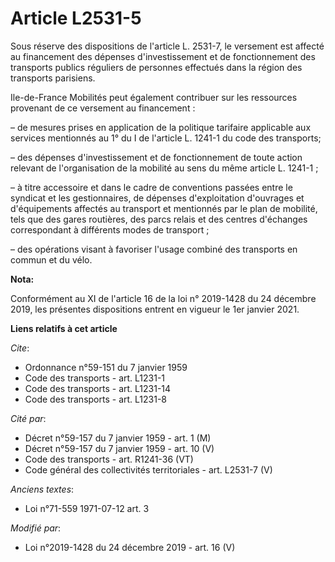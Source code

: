 # Article L2531-5

Sous réserve des dispositions de l'article L. 2531-7, le versement est affecté au financement des dépenses d'investissement
et de fonctionnement des transports publics réguliers de personnes effectués dans la région des transports parisiens.

Ile-de-France Mobilités peut également contribuer sur les ressources provenant de ce versement au financement :

– de mesures prises en application de la politique tarifaire applicable aux services mentionnés au 1° du I de l'article L.
1241-1 du code des transports;

– des dépenses d'investissement et de fonctionnement de toute action relevant de l'organisation de la mobilité au sens du
même article L. 1241-1 ;

– à titre accessoire et dans le cadre de conventions passées entre le syndicat et les gestionnaires, de dépenses
d'exploitation d'ouvrages et d'équipements affectés au transport et mentionnés par le plan de mobilité, tels que des gares
routières, des parcs relais et des centres d'échanges correspondant à différents modes de transport ;

– des opérations visant à favoriser l'usage combiné des transports en commun et du vélo.

**Nota:**

Conformément au XI de l'article 16 de la loi n° 2019-1428 du 24 décembre 2019, les présentes dispositions entrent en vigueur
le 1er janvier 2021.

**Liens relatifs à cet article**

_Cite_:

  - Ordonnance n°59-151 du 7 janvier 1959
  - Code des transports - art. L1231-1
  - Code des transports - art. L1231-14
  - Code des transports - art. L1231-8

_Cité par_:

  - Décret n°59-157 du 7 janvier 1959 - art. 1 (M)
  - Décret n°59-157 du 7 janvier 1959 - art. 10 (V)
  - Code des transports - art. R1241-36 (VT)
  - Code général des collectivités territoriales - art. L2531-7 (V)

_Anciens textes_:

  - Loi n°71-559 1971-07-12 art. 3

_Modifié par_:

  - Loi n°2019-1428 du 24 décembre 2019 - art. 16 (V)
